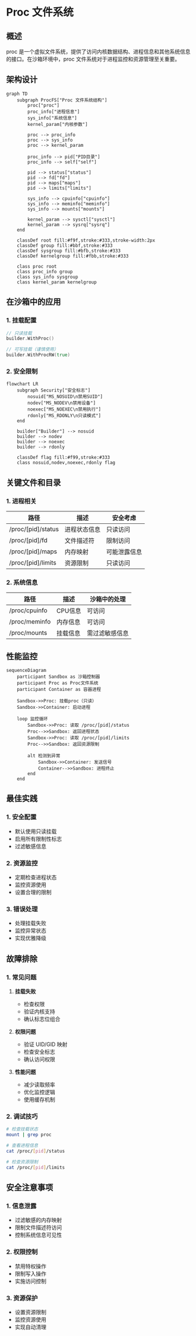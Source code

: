 # Proc 文件系统

## 概述

proc 是一个虚拟文件系统，提供了访问内核数据结构、进程信息和其他系统信息的接口。在沙箱环境中，proc 文件系统对于进程监控和资源管理至关重要。

## 架构设计

```mermaid
graph TD
    subgraph ProcFS["Proc 文件系统结构"]
        proc["proc"]
        proc_info["进程信息"]
        sys_info["系统信息"]
        kernel_param["内核参数"]
        
        proc --> proc_info
        proc --> sys_info
        proc --> kernel_param
        
        proc_info --> pid["PID目录"]
        proc_info --> self["self"]
        
        pid --> status["status"]
        pid --> fd["fd"]
        pid --> maps["maps"]
        pid --> limits["limits"]
        
        sys_info --> cpuinfo["cpuinfo"]
        sys_info --> meminfo["meminfo"]
        sys_info --> mounts["mounts"]
        
        kernel_param --> sysctl["sysctl"]
        kernel_param --> sysrq["sysrq"]
    end

    classDef root fill:#f9f,stroke:#333,stroke-width:2px
    classDef group fill:#bbf,stroke:#333
    classDef sysgroup fill:#bfb,stroke:#333
    classDef kernelgroup fill:#fbb,stroke:#333
    
    class proc root
    class proc_info group
    class sys_info sysgroup
    class kernel_param kernelgroup
```

## 在沙箱中的应用

### 1. 挂载配置
```go
// 只读挂载
builder.WithProc()

// 可写挂载（谨慎使用）
builder.WithProcRW(true)
```

### 2. 安全限制
```mermaid
flowchart LR
    subgraph Security["安全标志"]
        nosuid["MS_NOSUID\n禁用SUID"]
        nodev["MS_NODEV\n禁用设备"]
        noexec["MS_NOEXEC\n禁用执行"]
        rdonly["MS_RDONLY\n只读模式"]
    end
    
    builder["Builder"] --> nosuid
    builder --> nodev
    builder --> noexec
    builder --> rdonly
    
    classDef flag fill:#f99,stroke:#333
    class nosuid,nodev,noexec,rdonly flag
```

## 关键文件和目录

### 1. 进程相关
| 路径 | 描述 | 安全考虑 |
|------|------|----------|
| /proc/[pid]/status | 进程状态信息 | 只读访问 |
| /proc/[pid]/fd | 文件描述符 | 限制访问 |
| /proc/[pid]/maps | 内存映射 | 可能泄露信息 |
| /proc/[pid]/limits | 资源限制 | 只读访问 |

### 2. 系统信息
| 路径 | 描述 | 沙箱中的处理 |
|------|------|--------------|
| /proc/cpuinfo | CPU信息 | 可访问 |
| /proc/meminfo | 内存信息 | 可访问 |
| /proc/mounts | 挂载信息 | 需过滤敏感信息 |

## 性能监控

```mermaid
sequenceDiagram
    participant Sandbox as 沙箱控制器
    participant Proc as Proc文件系统
    participant Container as 容器进程
    
    Sandbox->>Proc: 挂载proc（只读）
    Sandbox->>Container: 启动进程
    
    loop 监控循环
        Sandbox->>Proc: 读取 /proc/[pid]/status
        Proc-->>Sandbox: 返回进程状态
        Sandbox->>Proc: 读取 /proc/[pid]/limits
        Proc-->>Sandbox: 返回资源限制
        
        alt 检测到异常
            Sandbox->>Container: 发送信号
            Container-->>Sandbox: 进程终止
        end
    end
```

## 最佳实践

### 1. 安全配置
- 默认使用只读挂载
- 启用所有限制性标志
- 过滤敏感信息

### 2. 资源监控
- 定期检查进程状态
- 监控资源使用
- 设置合理的限制

### 3. 错误处理
- 处理挂载失败
- 监控异常状态
- 实现优雅降级

## 故障排除

### 1. 常见问题
1. **挂载失败**
   - 检查权限
   - 验证内核支持
   - 确认标志位组合

2. **权限问题**
   - 验证 UID/GID 映射
   - 检查安全标志
   - 确认访问权限

3. **性能问题**
   - 减少读取频率
   - 优化监控逻辑
   - 使用缓存机制

### 2. 调试技巧
```bash
# 检查挂载状态
mount | grep proc

# 查看进程信息
cat /proc/[pid]/status

# 检查资源限制
cat /proc/[pid]/limits
```

## 安全注意事项

### 1. 信息泄露
- 过滤敏感的内存映射
- 限制文件描述符访问
- 控制系统信息可见性

### 2. 权限控制
- 禁用特权操作
- 限制写入操作
- 实施访问控制

### 3. 资源保护
- 设置资源限制
- 监控资源使用
- 实现自动清理
